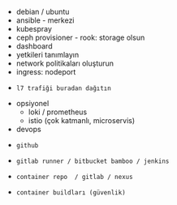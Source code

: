 * debian / ubuntu
* ansible - merkezi  
* kubespray
* ceph provisioner - rook: storage olsun
* dashboard
* yetkileri tanımlayın
* network politikaları oluşturun
* ingress: nodeport
*     l7 trafiği buradan dağıtın
* opsiyonel
  * loki / prometheus
  * istio (çok katmanlı, microservis)
* devops 
*     github 
*     gitlab runner / bitbucket bamboo / jenkins
*     container repo  / gitlab / nexus
*     container buildları (güvenlik)